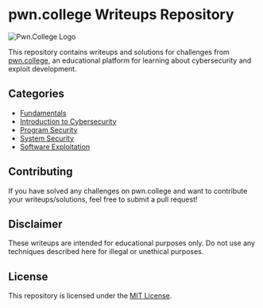 # pwn.college Writeups Repository

![Pwn.College Logo](https://yt3.googleusercontent.com/lWiWqC6OuB5wtRj-unKrj_-JSctMJ-PkiVFvWDiEKDb3SjL_O8KAMnmNAY2TxKV3oOU6GFckTQ=w1060-fcrop64=1,00005a57ffffa5a8-k-c0xffffffff-no-nd-rj)

This repository contains writeups and solutions for challenges from [pwn.college](https://pwn.college/), an educational platform for learning about cybersecurity and exploit development.

## Categories

- [Fundamentals](./categories/fundamentals.md)
- [Introduction to Cybersecurity](./categories/intro_to_cybersecurity.md)
- [Program Security](./categories/program_security.md)
- [System Security](./categories/system_security.md)
- [Software Exploitation](./categories/software_exploitation.md)

## Contributing

If you have solved any challenges on pwn.college and want to contribute your writeups/solutions, feel free to submit a pull request!

## Disclaimer

These writeups are intended for educational purposes only. Do not use any techniques described here for illegal or unethical purposes.

## License

This repository is licensed under the [MIT License](./LICENSE).

